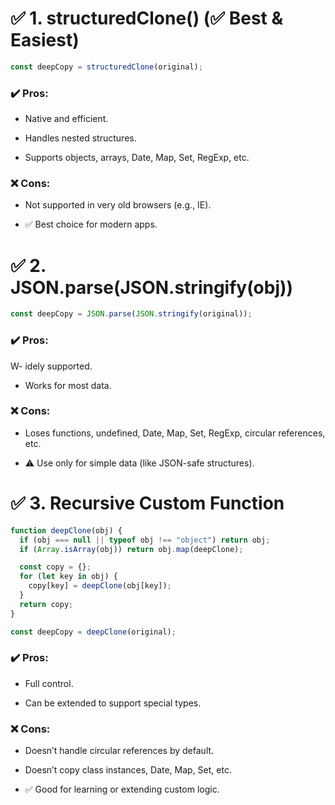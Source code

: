 # ✅ 1. structuredClone() (✅ Best & Easiest)

```javascript
const deepCopy = structuredClone(original);
```

### ✔️ Pros:

- Native and efficient.

- Handles nested structures.

- Supports objects, arrays, Date, Map, Set, RegExp, etc.

### ❌ Cons:

- Not supported in very old browsers (e.g., IE).

- ✅ Best choice for modern apps.

# ✅ 2. JSON.parse(JSON.stringify(obj))

```javascript
const deepCopy = JSON.parse(JSON.stringify(original));
```

### ✔️ Pros:

W- idely supported.

- Works for most data.

### ❌ Cons:

- Loses functions, undefined, Date, Map, Set, RegExp, circular references, etc.

- ⚠️ Use only for simple data (like JSON-safe structures).

# ✅ 3. Recursive Custom Function

```javascript
function deepClone(obj) {
  if (obj === null || typeof obj !== "object") return obj;
  if (Array.isArray(obj)) return obj.map(deepClone);

  const copy = {};
  for (let key in obj) {
    copy[key] = deepClone(obj[key]);
  }
  return copy;
}

const deepCopy = deepClone(original);
```

### ✔️ Pros:

- Full control.

- Can be extended to support special types.

### ❌ Cons:

- Doesn’t handle circular references by default.

- Doesn’t copy class instances, Date, Map, Set, etc.

- ✅ Good for learning or extending custom logic.
